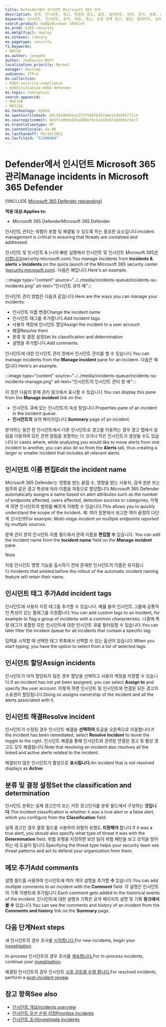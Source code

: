 ```yaml
---
title: Defender에서 인시던트 Microsoft 365 관리
description: 상태, 인시던트, 경고, 연관된 경고, 할당, 업데이트, 상태, 관리, 분류, microsoft, 365, m365를
keywords: 인시던트, 인시던트, 분석, 대응, 경고, 상관 관계 경고, 할당, 업데이트, 상태, 관리, 분류, Microsoft, 365, m365
search.product: eADQiWindows 10XVcnh
ms.prod: m365-security
ms.mktglfcycl: deploy
ms.sitesec: library
ms.pagetype: security
f1.keywords:
- NOCSH
ms.author: josephd
author: JoeDavies-MSFT
localization_priority: Normal
manager: dansimp
audience: ITPro
ms.collection:
- M365-security-compliance
- m365initiative-m365-defender
ms.topic: conceptual
search.appverid:
- MOE150
- MET150
ms.technology: m365d
ms.openlocfilehash: 09c391d6b02e1273f55070283a6e11454f677114
ms.sourcegitcommit: de5fce90de22ba588e75e1a1d2e87e03b9e25ec7
ms.translationtype: MT
ms.contentlocale: ko-KR
ms.lasthandoff: 05/10/2021
ms.locfileid: "52300004"
---
```

# <a name="manage-incidents-in-microsoft-365-defender"></a><span data-ttu-id="efda4-104">Defender에서 인시던트 Microsoft 365 관리</span><span class="sxs-lookup"><span data-stu-id="efda4-104">Manage incidents in Microsoft 365 Defender</span></span>

[!INCLUDE [Microsoft 365 Defender rebranding](../includes/microsoft-defender.md)]


<span data-ttu-id="efda4-105">**적용 대상:**</span><span class="sxs-lookup"><span data-stu-id="efda4-105">**Applies to:**</span></span>
- <span data-ttu-id="efda4-106">Microsoft 365 Defender</span><span class="sxs-lookup"><span data-stu-id="efda4-106">Microsoft 365 Defender</span></span>

<span data-ttu-id="efda4-107">인시던트 관리는 위협이 포함 및 해결될 수 있도록 하는 중요한 요소입니다.</span><span class="sxs-lookup"><span data-stu-id="efda4-107">Incident management is critical in ensuring that threats are contained and addressed.</span></span>

<span data-ttu-id="efda4-108">인시던트  및 인시던트 & (>)의 빠른 실행에서 인시던트 및 인시던트 Microsoft 365[관리합니다(](https://security.microsoft.com)security.microsoft.com).</span><span class="sxs-lookup"><span data-stu-id="efda4-108">You manage incidents from **Incidents & alerts > Incidents** on the quick launch of the Microsoft 365 security center ([security.microsoft.com](https://security.microsoft.com)).</span></span> <span data-ttu-id="efda4-109">다음은 예입니다.</span><span class="sxs-lookup"><span data-stu-id="efda4-109">Here's an example.</span></span>

:::image type="content" source="../../media/incidents-queue/incidents-ss-incidents.png" alt-text="인시던트 큐의 예":::

<span data-ttu-id="efda4-111">인시던트 관리 방법은 다음과 같습니다.</span><span class="sxs-lookup"><span data-stu-id="efda4-111">Here are the ways you can manage your incidents:</span></span>

- <span data-ttu-id="efda4-112">인시던트 이름 변경</span><span class="sxs-lookup"><span data-stu-id="efda4-112">Change the incident name</span></span>
- <span data-ttu-id="efda4-113">인시던트 태그를 추가합니다.</span><span class="sxs-lookup"><span data-stu-id="efda4-113">Add incident tags.</span></span>
- <span data-ttu-id="efda4-114">사용자 계정에 인시던트 할당</span><span class="sxs-lookup"><span data-stu-id="efda4-114">Assign the incident to a user account</span></span>
- <span data-ttu-id="efda4-115">해결</span><span class="sxs-lookup"><span data-stu-id="efda4-115">Resolve them</span></span> 
- <span data-ttu-id="efda4-116">분류 및 결정 설정</span><span class="sxs-lookup"><span data-stu-id="efda4-116">Set its classification and determination</span></span>
- <span data-ttu-id="efda4-117">설명을 추가합니다.</span><span class="sxs-lookup"><span data-stu-id="efda4-117">Add comments.</span></span>

<span data-ttu-id="efda4-118">인시던트에 대한  인시던트 관리 창에서 인시던트 관리를 할 수 있습니다.</span><span class="sxs-lookup"><span data-stu-id="efda4-118">You can manage incidents from the **Manage incident** pane for an incident.</span></span> <span data-ttu-id="efda4-119">다음은 예입니다.</span><span class="sxs-lookup"><span data-stu-id="efda4-119">Here's an example.</span></span>

:::image type="content" source="../../media/incidents-queue/incidents-ss-incidents-manage.png" alt-text="인시던트의 인시던트 관리 창 예":::

<span data-ttu-id="efda4-121">이 창은 다음의  문제 관리 링크에서 표시할 수 있습니다.</span><span class="sxs-lookup"><span data-stu-id="efda4-121">You can display this pane from the **Manage incident** link on the:</span></span>

- <span data-ttu-id="efda4-122">인시던트 큐에 있는 인시던트의 속성 창입니다.</span><span class="sxs-lookup"><span data-stu-id="efda4-122">Properties pane of an incident in the incident queue.</span></span>
- <span data-ttu-id="efda4-123">**인시던트의** 요약 페이지입니다.</span><span class="sxs-lookup"><span data-stu-id="efda4-123">**Summary** page of an incident.</span></span>

<span data-ttu-id="efda4-124">분석하는 동안 한 인시던트에서 다른 인시던트로 경고를 이동하는  경우 경고 탭에서 알림을 이동하여 모든 관련 알림을 포함하는 더 크거나 작은 인시던트가 생성될 수도 있습니다.</span><span class="sxs-lookup"><span data-stu-id="efda4-124">In cases where, while analyzing you would like to move alerts from one incident to another, you can also do so from the **Alerts** tab, thus creating a larger or smaller incident that includes all relevant alerts.</span></span>

## <a name="edit-the-incident-name"></a><span data-ttu-id="efda4-125">인시던트 이름 편집</span><span class="sxs-lookup"><span data-stu-id="efda4-125">Edit the incident name</span></span>

<span data-ttu-id="efda4-126">Microsoft 365 Defender는 영향을 받는 끝점 수, 영향을 받는 사용자, 검색 원본 또는 범주와 같은 경고 특성에 따라 이름을 자동으로 할당합니다.</span><span class="sxs-lookup"><span data-stu-id="efda4-126">Microsoft 365 Defender automatically assigns a name based on alert attributes such as the number of endpoints affected, users affected, detection sources or categories.</span></span> <span data-ttu-id="efda4-127">이렇게 하면 인시던트의 범위를 빠르게 이해할 수 있습니다.</span><span class="sxs-lookup"><span data-stu-id="efda4-127">This allows you to quickly understand the scope of the incident.</span></span> <span data-ttu-id="efda4-128">예: 여러 원본에서 보고한 여러 끝점의 다단계 *인시던트*</span><span class="sxs-lookup"><span data-stu-id="efda4-128">For example: *Multi-stage incident on multiple endpoints reported by multiple sources.*</span></span>

<span data-ttu-id="efda4-129">문제 관리 창의 인시던트 이름 필드에서 문제 이름을 **편집할 수** 있습니다. </span><span class="sxs-lookup"><span data-stu-id="efda4-129">You can edit the incident name from the **Incident name** field on the **Manage incident** pane.</span></span>

> [!NOTE]
> <span data-ttu-id="efda4-130">자동 인시던트 명명 기능을 출시하기 전에 존재한 인시던트의 이름은 유지됩니다.</span><span class="sxs-lookup"><span data-stu-id="efda4-130">Incidents that existed before the rollout of the automatic incident naming feature will retain their name.</span></span>

## <a name="add-incident-tags"></a><span data-ttu-id="efda4-131">인시던트 태그 추가</span><span class="sxs-lookup"><span data-stu-id="efda4-131">Add incident tags</span></span>

<span data-ttu-id="efda4-132">인시던트에 사용자 지정 태그를 추가할 수 있습니다. 예를 들어 인시던트 그룹에 공통적인 특성이 있는 플래그를 지정합니다.</span><span class="sxs-lookup"><span data-stu-id="efda4-132">You can add custom tags to an incident, for example to flag a group of incidents with a common characteristic.</span></span> <span data-ttu-id="efda4-133">나중에 특정 태그가 포함된 모든 인시던트에 대한 인시던트 큐를 필터링할 수 있습니다.</span><span class="sxs-lookup"><span data-stu-id="efda4-133">You can later filter the incident queue for all incidents that contain a specific tag.</span></span>

<span data-ttu-id="efda4-134">입력을 시작할 때 선택한 태그 목록에서 선택할 수 있는 옵션이 있습니다.</span><span class="sxs-lookup"><span data-stu-id="efda4-134">When you start typing, you have the option to select from a list of selected tags.</span></span>

## <a name="assign-incidents"></a><span data-ttu-id="efda4-135">인시던트 할당</span><span class="sxs-lookup"><span data-stu-id="efda4-135">Assign incidents</span></span>

<span data-ttu-id="efda4-136">인시던트가 아직 할당되지 않은  경우 할당을 선택하고 사용자 계정을 지정할 수 있습니다.</span><span class="sxs-lookup"><span data-stu-id="efda4-136">If an incident has not yet been assigned, you can select **Assign to** and specify the user account.</span></span> <span data-ttu-id="efda4-137">이렇게 하면 인시던트 및 인시던트와 연결된 모든 경고의 소유권이 할당됩니다.</span><span class="sxs-lookup"><span data-stu-id="efda4-137">Doing so assigns ownership of the incident and all the alerts associated with it.</span></span>

## <a name="resolve-incident"></a><span data-ttu-id="efda4-138">인시던트 해결</span><span class="sxs-lookup"><span data-stu-id="efda4-138">Resolve incident</span></span>

<span data-ttu-id="efda4-139">인시던트가 수정된 경우 인시던트 해결을 **선택하여** 토글을 오른쪽으로 이동합니다.</span><span class="sxs-lookup"><span data-stu-id="efda4-139">If the incident has been remediated, select **Resolve incident** to move the toggle to the right.</span></span> <span data-ttu-id="efda4-140">인시던트 해결을 통해 인시던트와 관련된 연결된 경고 및 활성 경고도 모두 해결됩니다.</span><span class="sxs-lookup"><span data-stu-id="efda4-140">Note that resolving an incident also resolves all the linked and active alerts related to the incident.</span></span>

<span data-ttu-id="efda4-141">해결되지 않은 인시던트가 활성으로 **표시됩니다.**</span><span class="sxs-lookup"><span data-stu-id="efda4-141">An incident that is not resolved displays as **Active**.</span></span>

## <a name="set-the-classification-and-determination"></a><span data-ttu-id="efda4-142">분류 및 결정 설정</span><span class="sxs-lookup"><span data-stu-id="efda4-142">Set the classification and determination</span></span>

<span data-ttu-id="efda4-143">인시던트 분류는 실제 경고인지 또는 거짓 경고인지를 분류 필드에서 구성하는 **것입니다.**</span><span class="sxs-lookup"><span data-stu-id="efda4-143">The incident classification is whether it was a true alert or a false alert, which you configure from the **Classification** field.</span></span> 

<span data-ttu-id="efda4-144">실제 경고인 경우 결정 필드를 사용하여 위협의 유형도 **지정해야** 합니다.</span><span class="sxs-lookup"><span data-stu-id="efda4-144">If it was a true alert, you should also specify what type of threat it was with the **Determination** field.</span></span> <span data-ttu-id="efda4-145">위협 유형을 지정하면 보안 팀이 위협 패턴을 보고 조직을 방어하는 데 도움이 됩니다.</span><span class="sxs-lookup"><span data-stu-id="efda4-145">Specifying the threat type helps your security team see threat patterns and act to defend your organization from them.</span></span> 

## <a name="add-comments"></a><span data-ttu-id="efda4-146">메모 추가</span><span class="sxs-lookup"><span data-stu-id="efda4-146">Add comments</span></span>

<span data-ttu-id="efda4-147">설명 필드를 사용하여 인시던트에 여러 개의 설명을 추가할 **수** 있습니다.</span><span class="sxs-lookup"><span data-stu-id="efda4-147">You can add multiple comments to an incident with the **Comment** field.</span></span> <span data-ttu-id="efda4-148">각 설명은 인시던트의 기록 이벤트에 추가됩니다.</span><span class="sxs-lookup"><span data-stu-id="efda4-148">Each comment gets added to the historical events of the incident.</span></span> <span data-ttu-id="efda4-149">인시던트에 대한 설명과 기록은  요약 페이지의 설명 및 기록 **링크에서 볼 수** 있습니다.</span><span class="sxs-lookup"><span data-stu-id="efda4-149">You can see the comments and history of an incident from the **Comments and history** link on the **Summary** page.</span></span>

## <a name="next-steps"></a><span data-ttu-id="efda4-150">다음 단계</span><span class="sxs-lookup"><span data-stu-id="efda4-150">Next steps</span></span>

<span data-ttu-id="efda4-151">새 인시던트의 경우 조사를 [시작합니다.](investigate-incidents.md)</span><span class="sxs-lookup"><span data-stu-id="efda4-151">For new incidents, begin your [investigation](investigate-incidents.md).</span></span>

<span data-ttu-id="efda4-152">In-process 인시던트의 경우 조사를 [계속합니다.](investigate-incidents.md)</span><span class="sxs-lookup"><span data-stu-id="efda4-152">For in-process incidents, continue your [investigation](investigate-incidents.md).</span></span>

<span data-ttu-id="efda4-153">해결된 인시던트의 경우 인시던트 [사후 검토를 수행 합니다.](first-incident-post.md)</span><span class="sxs-lookup"><span data-stu-id="efda4-153">For resolved incidents, perform a [post-incident review](first-incident-post.md).</span></span>

## <a name="see-also"></a><span data-ttu-id="efda4-154">참고 항목</span><span class="sxs-lookup"><span data-stu-id="efda4-154">See also</span></span>

- [<span data-ttu-id="efda4-155">인시던트 개요</span><span class="sxs-lookup"><span data-stu-id="efda4-155">Incidents overview</span></span>](incidents-overview.md)
- [<span data-ttu-id="efda4-156">인시던트 우선 순위 지정</span><span class="sxs-lookup"><span data-stu-id="efda4-156">Prioritize incidents</span></span>](incident-queue.md)
- [<span data-ttu-id="efda4-157">인시던트 조사</span><span class="sxs-lookup"><span data-stu-id="efda4-157">Investigate incidents</span></span>](investigate-incidents.md)

